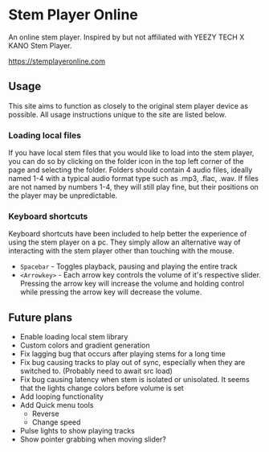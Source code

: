 # Stem Player Online
An online stem player. Inspired by but not affiliated with YEEZY TECH X KANO Stem Player.

https://stemplayeronline.com

## Usage
This site aims to function as closely to the original stem player device as possible. All usage instructions unique to the site are listed below.

### Loading local files
If you have local stem files that you would like to load into the stem player, you can do so by clicking on the folder icon in the top left corner of the page and selecting the folder. Folders should contain 4 audio files, ideally named 1-4 with a typical audio format type such as .mp3, .flac, .wav. If files are not named by numbers 1-4, they will still play fine, but their positions on the player may be unpredictable.


### Keyboard shortcuts
Keyboard shortcuts have been included to help better the experience of using the stem player on a pc. They simply allow an alternative way of interacting with the stem player other than touching with the mouse.

* `Spacebar` - Toggles playback, pausing and playing the entire track
* `<Arrowkey>` - Each arrow key controls the volume of it's respective slider. Pressing the arrow key will increase the volume and holding control while pressing the arrow key will decrease the volume.

## Future plans
* Enable loading local stem library
* Custom colors and gradient generation
* Fix lagging bug that occurs after playing stems for a long time
* Fix bug causing tracks to play out of sync, especially when they are switched to. (Probably need to await src load)
* Fix bug causing latency when stem is isolated or unisolated. It seems that the lights change colors before volume is set
* Add looping functionality
* Add Quick menu tools
  * Reverse
  * Change speed
* Pulse lights to show playing tracks
* Show pointer grabbing when moving slider?
